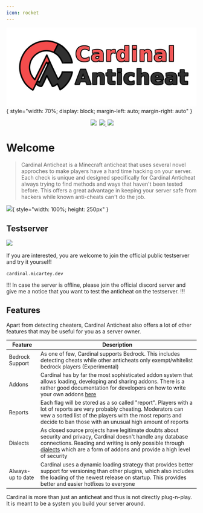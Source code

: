 ```yaml
---
icon: rocket
---
```


![](static/images/banner.png){ style="width: 70%; display: block; margin-left: auto; margin-right: auto" }

<div align="center" style="margin-bottom: 2rem">
    <img
        src="https://img.shields.io/badge/Written%20in-java-%23EF4041?style=for-the-badge"
        height="30"
        style="margin-left: 3px"
    />
    <a href="https://discord.gg/fxTn7v8">
        <img 
            src="https://img.shields.io/discord/647922123192533022?color=212121&label=Discord&logo=discord&logoColor=212121&style=for-the-badge"
            height="30"
            style="margin-left: 3px; background-image: url('static/images/ezgif.com-gif-maker.gif')"
        />
    </a>
    <a href="https://cardinalanticheat.github.io/addon-api/docs/" target="_blank">
        <img
            src="https://img.shields.io/badge/javadoc-reference-5272B4.svg?style=for-the-badge"
            height="30"
            style="margin-left: 3px"
        />
    </a>
</div>

# Welcome

> Cardinal Anticheat is a Minecraft anticheat that uses several novel approches to make players have a hard time hacking
> on your server.
> Each check is unique and designed specifically for Cardinal Anticheat always trying to find methods and ways that
> haven't been tested before.
> This offers a great advantage in keeping your server safe from hackers while known anti-cheats can't do the job.

![](static/images/ezgif.com-gif-maker.gif){ style="width: 100%; height: 250px" }

## Testserver

![](https://status.micartey.dev/api/badge/5/status?downColor=%23F75270&maintenanceColor=%23F75270&style=for-the-badge)

If you are interested, you are welcome to join the official public testserver and try it yourself!

```
cardinal.micartey.dev
```

!!!
In case the server is offline, please join the official discord server and give me a notice that you want to test the
anticheat on the testserver.
!!!

## Features

Apart from detecting cheaters, Cardinal Anticheat also offers a lot of other features that may be useful for you as a
server owner.

| Feature           | Description                                                                                                                                                                                                                                                                     |
| ----------------- | ------------------------------------------------------------------------------------------------------------------------------------------------------------------------------------------------------------------------------------------------------------------------------- |
| Bedrock Support   | As one of few, Cardinal supports Bedrock. This includes detecting cheats while other anticheats only exempt/whitelist bedrock players (Experimental)                                                                                                                            |
| Addons            | Cardinal has by far the most sophisticated addon system that allows loading, developing and sharing addons. There is a rather good documentation for developers on how to write your own addons [here](how-to/addons/)                                                          |
| Reports           | Each flag will be stored as a so called "report". Players with a lot of reports are very probably cheating. Moderators can vew a sorted list of the players with the most reports and decide to ban those with an unusual high amount of reports                                |
| Dialects          | As closed source projects have legitimate doubts about security and privacy, Cardinal doesn't handle any database connections. Reading and writing is only possible through [dialects](how-to/addons/dialects/) which are a form of addons and provide a high level of security |
| Always-up to date | Cardinal uses a dynamic loading strategy that provides better support for versioning than other plugins, which also includes the loading of the newest release on startup. This provides better and easier hotfixes to everyone                                                 |

Cardinal is more than just an anticheat and thus is not directly plug-n-play.
It is meant to be a system you build your server around.